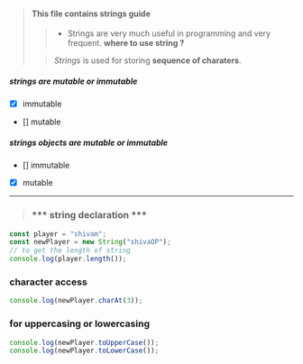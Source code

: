 > #### This file contains strings guide
>
>> - Strings are very much useful in programming and very frequent.
> **where to use string ?**
>
>>  *Strings* is used for storing **sequence of charaters**.

##### strings are mutable or immutable
 - [x] immutable
 - [] mutable

##### strings objects are mutable or immutable
 - [] immutable
 - [x] mutable
-----------------------------------------------------------------------------

> ### *** string declaration *** ###
```js
const player = "shivam";
const newPlayer = new String("shivaOP");
// to get the length of string
console.log(player.length());
```

### **character access**
 ```js
console.log(newPlayer.charAt(3));
 ```

### **for uppercasing or lowercasing**
 ```js
console.log(newPlayer.toUpperCase());
console.log(newPlayer.toLowerCase());
 ```
